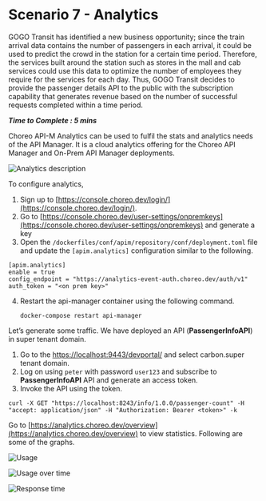 # Scenario 7 - Analytics

GOGO Transit has identified a new business opportunity; since the train arrival data contains the number of passengers in each arrival, it could be used to predict the crowd in the station for a certain time period. Therefore, the services built around the station such as stores in the mall and cab services could use this data to optimize the number of employees they require for the services for each day. Thus, GOGO Transit decides to provide the passenger details API to the public with the subscription capability that generates revenue based on the number of successful requests completed within a time period.

**_Time to Complete : 5 mins_**

Choreo API-M Analytics can be used to fulfil the stats and analytics needs of the API Manager. It is a cloud analytics offering for the Choreo API Manager and On-Prem API Manager deployments. 

![Analytics description]({{base_path}}/assets/img/tutorials/scenarios/analytics-desc.png)

To configure analytics, 

1. Sign up to [https://console.choreo.dev/login/](https://console.choreo.dev/login/).
2. Go to [https://console.choreo.dev/user-settings/onpremkeys](https://console.choreo.dev/user-settings/onpremkeys) and generate a key
3. Open the `/dockerfiles/conf/apim/repository/conf/deployment.toml` file and update the `[apim.analytics]` configuration similar to the following.
```
[apim.analytics]
enable = true
config_endpoint = "https://analytics-event-auth.choreo.dev/auth/v1"
auth_token = "<on prem key>"
```
4. Restart the api-manager container using the following command.

    ```
    docker-compose restart api-manager

    ```


Let’s generate some traffic. We have deployed an API (**PassengerInfoAPI**) in super tenant domain. 

1. Go to the [https://localhost:9443/devportal/](https://localhost:9443/devportal/) and select carbon.super tenant domain.
2. Log on using `peter` with password `user123` and subscribe to **PassengerInfoAPI** API and generate an access token.
3. Invoke the API using the token.

```
curl -X GET "https://localhost:8243/info/1.0.0/passenger-count" -H "accept: application/json" -H "Authorization: Bearer <token>" -k

```

Go to [https://analytics.choreo.dev/overview](https://analytics.choreo.dev/overview) to view statistics. Following are some of the graphs.

![Usage]({{base_path}}/assets/img/tutorials/scenarios/usage-graph.png)


![Usage over time]({{base_path}}/assets/img/tutorials/scenarios/usage-ot-graph.png)

![Response time]({{base_path}}/assets/img/tutorials/scenarios/resp-time-graph.png)